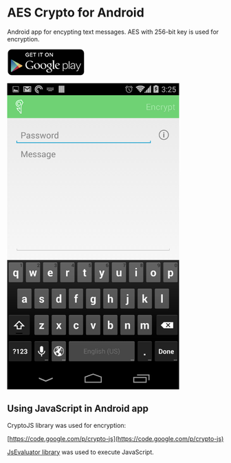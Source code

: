 # AES Crypto for Android

Android app for encypting text messages. AES with 256-bit key is used for encryption.

<a href='https://play.google.com/store/apps/details?id=com.evgenii.aescrypto' title='Get on Google play'><img src='https://raw.githubusercontent.com/evgenyneu/aes-crypto-android/master/Graphics/github/google_play_badge.png' width='180' alt='Get on Google play'></a>

<img src='https://raw.githubusercontent.com/evgenyneu/aes-crypto-android/master/Graphics/screenshots/phone/phone_1080x1920_1.png' width='400' alt='AES Text Encryption for Android'>

## Using JavaScript in Android app

CryptoJS library was used for encryption:

[https://code.google.com/p/crypto-js](https://code.google.com/p/crypto-js)

[JsEvaluator library](https://github.com/evgenyneu/js-evaluator-for-android) was used to execute JavaScript.
